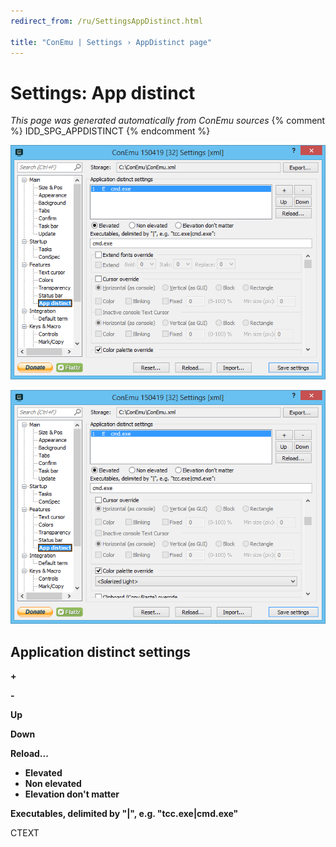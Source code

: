 ```yaml
---
redirect_from: /ru/SettingsAppDistinct.html

title: "ConEmu | Settings › AppDistinct page"
---
```


# Settings: App distinct

*This page was generated automatically from ConEmu sources*
{% comment %} IDD_SPG_APPDISTINCT {% endcomment %}

![ConEmu Settings: App distinct](/img/Settings-AppDistinct.png)

![ConEmu Settings: App distinct](/img/Settings-AppDistinct2.png)



## Application distinct settings



**+** 

**-** 



**Up** 

**Down** 

**Reload...** 


* **Elevated**
* **Non elevated**
* **Elevation don't matter**




**Executables, delimited by "|", e.g. "tcc.exe|cmd.exe"** 

CTEXT



